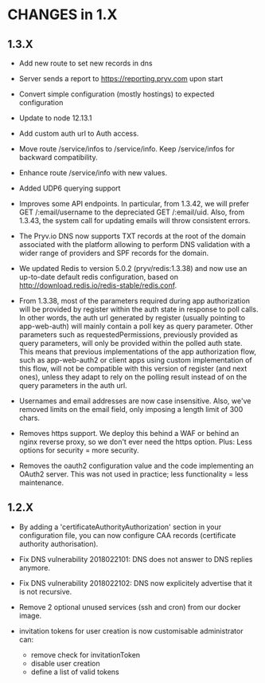 # CHANGES in 1.X

## 1.3.X

- Add new route to set new records in dns

- Server sends a report to https://reporting.pryv.com upon start

- Convert simple configuration (mostly hostings) to expected configuration

- Update to node 12.13.1

- Add custom auth url to Auth access.
- Move route /service/infos to /service/info. Keep /service/infos for backward compatibility.
- Enhance route /service/info with new values.

- Added UDP6 querying support 

- Improves some API endpoints. In particular, from 1.3.42, we will prefer GET /:email/username to the depreciated GET /:email/uid. Also, from 1.3.43, the system call for updating emails will throw consistent errors.

- The Pryv.io DNS now supports TXT records at the root of the domain associated with the platform allowing to perform DNS validation with a wider range of providers and SPF records for the domain.

- We updated Redis to version 5.0.2 (pryv/redis:1.3.38) and now use an up-to-date default redis configuration, based on http://download.redis.io/redis-stable/redis.conf.

- From 1.3.38, most of the parameters required during app authorization will be provided by register within the auth state in response to poll calls. In other words, the auth url generated by register (usually pointing to app-web-auth) will mainly contain a poll key as query parameter. Other parameters such as requestedPermissions, previously provided as query parameters, will only be provided within the polled auth state. This means that previous implementations of the app authorization flow, such as app-web-auth2 or client apps using custom implementation of this flow, will not be compatible with this version of register (and next ones), unless they adapt to rely on the polling result instead of on the query parameters in the auth url.

- Usernames and email addresses are now case insensitive. Also, we've removed 
  limits on the email field, only imposing a length limit of 300 chars. 

- Removes https support. We deploy this behind a WAF or behind an nginx reverse
  proxy, so we don't ever need the https option. Plus: Less options for security
  = more security. 

- Removes the oauth2 configuration value and the code implementing an OAuth2 
  server. This was not used in practice; less functionality = less maintenance. 

## 1.2.X

- By adding a 'certificateAuthorityAuthorization' section in your configuration 
  file, you can now configure CAA records (certificate authority authorisation).

- Fix DNS vulnerability 2018022101: DNS does not answer to DNS replies anymore.

- Fix DNS vulnerability 2018022102: DNS now explicitely advertise that it is not recursive.

- Remove 2 optional unused services (ssh and cron) from our docker image.

- invitation tokens for user creation is now customisable administrator can:
  - remove check for invitationToken
  - disable user creation
  - define a list of valid tokens
